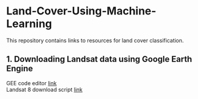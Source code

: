 # Land-Cover-Using-Machine-Learning
This repository contains links to resources for land cover classification.<br/>

## 1. Downloading Landsat data using Google Earth Engine<br/>
GEE code editor [link](https://code.earthengine.google.com/)<br/>
Landsat 8 download script [link](https://code.earthengine.google.com/c58ecc2eb008b710aa6a16dc827beaca)
